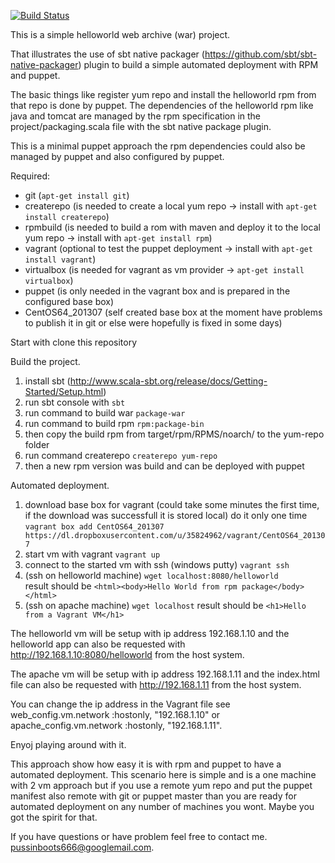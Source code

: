 [![Build Status](https://travis-ci.org/pussinboots/sbt-rpm.svg?branch=master)](https://travis-ci.org/pussinboots/sbt-rpm)

This is a simple helloworld web archive (war) project.

That illustrates the use of sbt native packager (https://github.com/sbt/sbt-native-packager) 
plugin to build a simple automated deployment with RPM and puppet.

The basic things like register yum repo and install the helloworld rpm
from that repo is done by puppet. The dependencies of the helloworld rpm
like java and tomcat are managed by the rpm specification in the project/packaging.scala
file with the sbt native package plugin. 

This is a minimal puppet approach the rpm dependencies could also be managed
by puppet and also configured by puppet.

Required:
 - git (`apt-get install git`)
 - createrepo (is needed to create a local yum repo -> install with `apt-get install createrepo`)
 - rpmbuild (is needed to build a rom with maven and deploy it to the local yum repo -> install with `apt-get install rpm`)
 - vagrant (optional to test the puppet deployment -> install with `apt-get install vagrant`)
 - virtualbox (is needed for vagrant as vm provider -> `apt-get install virtualbox`) 
 - puppet (is only needed in the vagrant box and is prepared in the configured base box)
 - CentOS64_201307 (self created base box at the moment have problems to publish it in git or else were hopefully is fixed in some days)

Start with clone this repository

Build the project.

1) install sbt (http://www.scala-sbt.org/release/docs/Getting-Started/Setup.html) <br />
2) run sbt console with
   `sbt` <br />
3) run command to build war
   `package-war` <br />
4) run command to build rpm
   `rpm:package-bin` <br />
5) then copy the build rpm from target/rpm/RPMS/noarch/ to the yum-repo folder <br />
6) run command createrepo
   `createrepo yum-repo` <br />
7) then a new rpm version was build and can be deployed with puppet <br />

Automated deployment.

1) download base box for vagrant (could take some minutes the first time, if the download was 
   successfull it is stored local) do it only one time
   `vagrant box add CentOS64_201307 https://dl.dropboxusercontent.com/u/35824962/vagrant/CentOS64_201307` <br />
2) start vm with vagrant 
   `vagrant up` <br />
3) connect to the started vm with ssh (windows putty)
   `vagrant ssh` <br />
4) (ssh on helloworld machine)
   `wget localhost:8080/helloworld` <br />
   result should be
   `<html><body>Hello World from rpm package</body></html>` <br />
5) (ssh on apache machine)
   `wget localhost`
   result should be
   `<h1>Hello from a Vagrant VM</h1>` <br />
   

The helloworld vm will be setup with ip address 192.168.1.10 and the helloworld app can also be
requested with http://192.168.1.10:8080/helloworld from the host system.

The apache vm will be setup with ip address 192.168.1.11 and the index.html file can also be
requested with http://192.168.1.11 from the host system.

You can change the ip address in the Vagrant file see web_config.vm.network :hostonly, "192.168.1.10" or
apache_config.vm.network :hostonly, "192.168.1.11".

Enyoj playing around with it.

This approach show how easy it is with rpm and puppet to have a automated deployment. This scenario
here is simple and is a one machine with 2 vm approach but if you use a remote yum repo and put the
puppet manifest also remote with git or puppet master than you are ready for automated deployment on 
any number of machines you wont. Maybe you got the spirit for that.

If you have questions or have problem feel free to contact me.
pussinboots666@googlemail.com.


